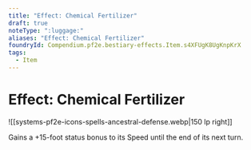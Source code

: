 ```yaml
---
title: "Effect: Chemical Fertilizer"
draft: true
noteType: ":luggage:"
aliases: "Effect: Chemical Fertilizer"
foundryId: Compendium.pf2e.bestiary-effects.Item.s4XFUgK8UgKnpKrX
tags:
  - Item
---
```


# Effect: Chemical Fertilizer
![[systems-pf2e-icons-spells-ancestral-defense.webp|150 lp right]]

Gains a +15-foot status bonus to its Speed until the end of its next turn.
